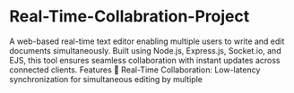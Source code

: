 # Real-Time-Collabration-Project
A web-based real-time text editor enabling multiple users to write and edit documents simultaneously. Built using Node.js, Express.js, Socket.io, and EJS, this tool ensures seamless collaboration with instant updates across connected clients.  Features 🚀 Real-Time Collaboration: Low-latency synchronization for simultaneous editing by multiple 
